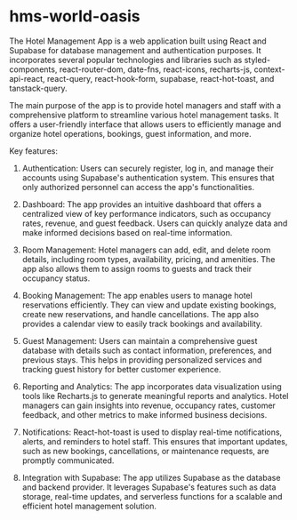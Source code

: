 # hms-world-oasis
The Hotel Management App is a web application built using React and Supabase for database management and authentication purposes. It incorporates several popular technologies and libraries such as styled-components, react-router-dom, date-fns, react-icons, recharts-js, context-api-react, react-query, react-hook-form, supabase, react-hot-toast, and tanstack-query.

The main purpose of the app is to provide hotel managers and staff with a comprehensive platform to streamline various hotel management tasks. It offers a user-friendly interface that allows users to efficiently manage and organize hotel operations, bookings, guest information, and more.

Key features:

1. Authentication: Users can securely register, log in, and manage their accounts using Supabase's authentication system. This ensures that only authorized personnel can access the app's functionalities.

2. Dashboard: The app provides an intuitive dashboard that offers a centralized view of key performance indicators, such as occupancy rates, revenue, and guest feedback. Users can quickly analyze data and make informed decisions based on real-time information.

3. Room Management: Hotel managers can add, edit, and delete room details, including room types, availability, pricing, and amenities. The app also allows them to assign rooms to guests and track their occupancy status.

4. Booking Management: The app enables users to manage hotel reservations efficiently. They can view and update existing bookings, create new reservations, and handle cancellations. The app also provides a calendar view to easily track bookings and availability.

5. Guest Management: Users can maintain a comprehensive guest database with details such as contact information, preferences, and previous stays. This helps in providing personalized services and tracking guest history for better customer experience.

6. Reporting and Analytics: The app incorporates data visualization using tools like Recharts.js to generate meaningful reports and analytics. Hotel managers can gain insights into revenue, occupancy rates, customer feedback, and other metrics to make informed business decisions.

7. Notifications: React-hot-toast is used to display real-time notifications, alerts, and reminders to hotel staff. This ensures that important updates, such as new bookings, cancellations, or maintenance requests, are promptly communicated.

8. Integration with Supabase: The app utilizes Supabase as the database and backend provider. It leverages Supabase's features such as data storage, real-time updates, and serverless functions for a scalable and efficient hotel management solution.
